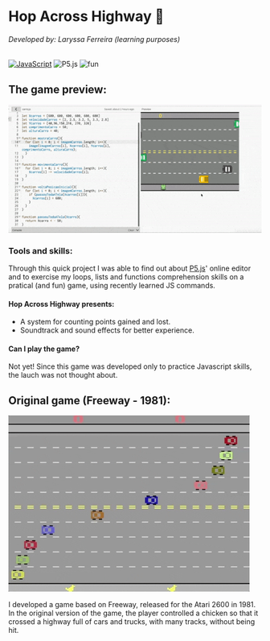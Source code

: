 # Hop Across Highway 🐸
###### Developed by: Laryssa Ferreira (learning purposes)
[![JavaScript](https://img.shields.io/badge/--F7DF1E?logo=javascript&logoColor=000)](https://www.javascript.com/)
![P5.js](https://img.shields.io/badge/-made--with--p5.js-green)
![fun](https://img.shields.io/badge/-just%20for%20fun!-blue) 

## The game preview:
![game.gif](https://github.com/laryferreira/HopAcrossHighway/blob/studies/hop.gif) 
 
### Tools and skills:

Through this quick project I was able to find out about [P5.js](https://p5js.org/)' online editor and to exercise my loops, lists and functions comprehension skills on a pratical (and fun) game, using recently learned JS commands. 

#### Hop Across Highway presents:
  - A system for counting points gained and lost.
  - Soundtrack and sound effects for better experience.
#### Can I play the game?
   Not yet! Since this game was developed only to practice Javascript skills, the lauch was not thought about. 

## Original game (Freeway - 1981):

![freeway.gif](https://github.com/laryferreira/HopAcrossHighway/blob/studies/freeway.gif)

I developed a game based on Freeway, released for the Atari 2600 in 1981. In the original version of the game, the player controlled a chicken so that it crossed a highway full of cars and trucks, with many tracks, without being hit.



